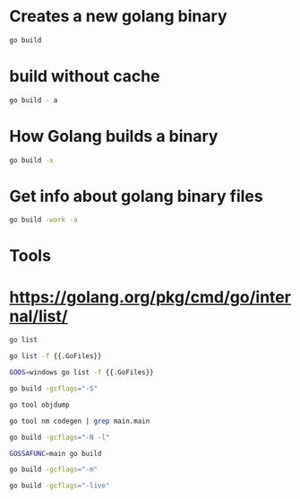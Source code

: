 ```golang

```

# Creates a new golang binary
```bash
go build
```

# build without cache
```bash
go build - a
```

# How Golang builds a binary
```bash
go build -x
```

# Get info about golang binary files
```bash
go build -work -a
```

# Tools


# https://golang.org/pkg/cmd/go/internal/list/
```bash
go list
```

```bash
go list -f {{.GoFiles}}
```

```bash
GOOS=windows go list -f {{.GoFiles}}
```

```bash
go build -gcflags="-S"
``` 

```bash
go tool objdump
```

```bash
go tool nm codegen | grep main.main

go build -gcflags="-N -l"

GOSSAFUNC=main go build

go build -gcflags="-m"

go build -gcflags="-live"
```